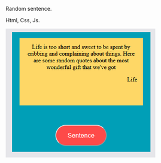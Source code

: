 Random sentence.

Html, Css, Js.

![Screenshot 1](readme__pic/998cce6b95606e08771d0c638c95d5c2.png)
